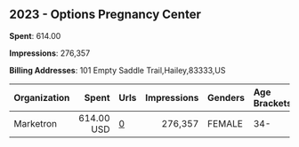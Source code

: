 ## 2023 - Options Pregnancy Center 
**Spent**: 614.00

**Impressions**: 276,357

**Billing Addresses**: 101 Empty Saddle Trail,Hailey,83333,US

|Organization|Spent|Urls|Impressions|Genders|Age Brackets|Country Codes|
|:---|---:|:---|---:|:---|:---|:---|
|Marketron|614.00 USD|[0](https://www.snap.com/political-ads/asset/d38eead980120a6dc47333ccea966e6cd8b8f2d41168bd5b4337ebc1fa6f2b30?mediaType=jpg)|276,357|FEMALE|34-|united states|
